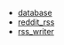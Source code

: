 - [database](docs/database.md)
- [reddit_rss](docs/reddit_rss.md)
- [rss_writer](docs/rss_writer.md)
